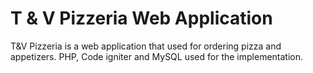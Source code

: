 # T & V Pizzeria Web Application

T&V Pizzeria is a web application that used for ordering pizza and appetizers. PHP, Code igniter and MySQL used for the implementation.
 
